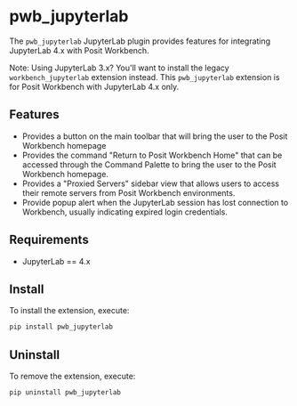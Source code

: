 # pwb_jupyterlab

<!--- 

===============
Developer Note: 
===============

This is the public-facing README that is displayed on the extension's PyPI page.

Keep this content relevant to end-users. Developer-related content should go in ../README.md

--->

The `pwb_jupyterlab` JupyterLab plugin provides features for integrating JupyterLab 4.x with Posit Workbench. 

Note: Using JupyterLab 3.x? You'll want to install the legacy `workbench_jupyterlab` extension instead. This `pwb_jupyterlab` extension is for Posit Workbench with JupyterLab 4.x only.

## Features

* Provides a button on the main toolbar that will bring the user to the Posit Workbench homepage
* Provides the command "Return to Posit Workbench Home" that can be accessed through the Command Palette to bring the user to the Posit Workbench homepage.
* Provides a "Proxied Servers" sidebar view that allows users to access their remote servers from Posit Workbench environments.
* Provide popup alert when the JupyterLab session has lost connection to Workbench, usually indicating expired login credentials.

## Requirements

* JupyterLab == 4.x

## Install

To install the extension, execute:

```bash
pip install pwb_jupyterlab
```

## Uninstall

To remove the extension, execute:

```bash
pip uninstall pwb_jupyterlab
```
